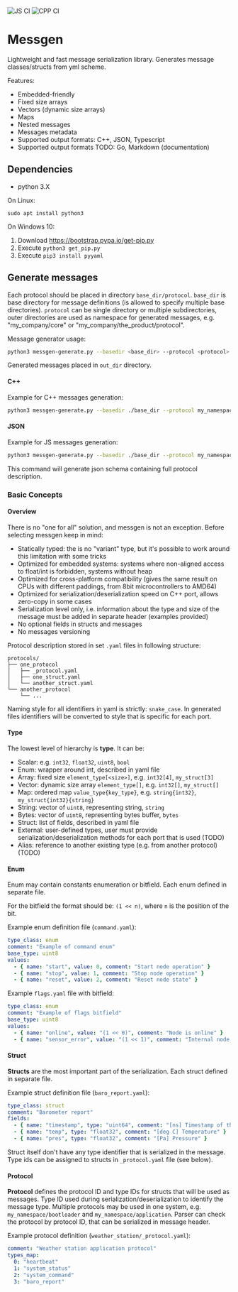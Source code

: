 ![JS CI](https://github.com/pavletto/messgen/actions/workflows/js.yml/badge.svg)
![CPP CI](https://github.com/pavletto/messgen/actions/workflows/cpp.yml/badge.svg)

# Messgen

Lightweight and fast message serialization library.
Generates message classes/structs from yml scheme.

Features:

- Embedded-friendly
- Fixed size arrays
- Vectors (dynamic size arrays)
- Maps
- Nested messages
- Messages metadata
- Supported output formats: C++, JSON, Typescript
- Supported output formats TODO: Go, Markdown (documentation)

## Dependencies

- python 3.X

On Linux:

```
sudo apt install python3
```

On Windows 10:

1. Download https://bootstrap.pypa.io/get-pip.py
2. Execute `python3 get_pip.py`
3. Execute `pip3 install pyyaml`

## Generate messages

Each protocol should be placed in directory `base_dir/protocol`.
`base_dir` is base directory for message definitions (is allowed to specify multiple base directories).
`protocol` can be single directory or multiple subdirectories, outer directories are used as namespace for generated messages, e.g. "my_company/core" or "my_company/the_product/protocol".

Message generator usage:
```bash
python3 messgen-generate.py --basedir <base_dir> --protocol <protocol> --lang <lang> --outdir <out_dir> [--options key1=value1,key2=value2,...]
```

Generated messages placed in `out_dir` directory.

#### C++

Example for C++ messages generation:

```bash
python3 messgen-generate.py --basedir ./base_dir --protocol my_namespace/my_protocol --lang cpp --outdir out/cpp --options cpp_standard=20
```

#### JSON

Example for JS messages generation:

```bash
python3 messgen-generate.py --basedir ./base_dir --protocol my_namespace/my_protocol --lang json --outdir out/json
```
This command will generate json schema containing full protocol description. 

### Basic Concepts

#### Overview

There is no "one for all" solution, and messgen is not an exception.
Before selecting messgen keep in mind:

- Statically typed: the is no "variant" type, but it's possible to work around this limitation with some tricks
- Optimized for embedded systems: systems where non-aligned access to float/int is forbidden, systems without heap
- Optimized for cross-platform compatibility (gives the same result on CPUs with different paddings, from 8bit microcontrollers to AMD64)
- Optimized for serialization/deserialization speed on C++ port, allows zero-copy in some cases
- Serialization level only, i.e. information about the type and size of the message must be added in separate header (examples provided)
- No optional fields in structs and messages
- No messages versioning

Protocol description stored in set `.yaml` files in following structure:

```
protocols/
├── one_protocol
│   ├── _protocol.yaml
│   ├── one_struct.yaml
│   └── another_struct.yaml
└── another_protocol
    └── ...
```

Naming style for all identifiers in yaml is strictly: `snake_case`.
In generated files identifiers will be converted to style that is specific for each port.

#### Type

The lowest level of hierarchy is **type**. It can be:

- Scalar: e.g. `int32`, `float32`, `uint8`, `bool`
- Enum: wrapper around int, described in yaml file
- Array: fixed size `element_type[<size>]`, e.g. `int32[4]`, `my_struct[3]`
- Vector: dynamic size array `element_type[]`, e.g. `int32[]`, `my_struct[]`
- Map: ordered map `value_type{key_type}`, e.g. `string{int32}`, `my_struct{int32}{string}`
- String: vector of `uint8`, representing string, `string`
- Bytes: vector of `uint8`, representing bytes buffer, `bytes`
- Struct: list of fields, described in yaml file
- External: user-defined types, user must provide serialization/deserialization methods for each port that is used (TODO)
- Alias: reference to another existing type (e.g. from another protocol) (TODO)

#### Enum

Enum may contain constants enumeration or bitfield.
Each enum defined in separate file.

For the bitfield the format should be: `(1 << n)`, where `n` is the position of the bit.

Example enum definition file (`command.yaml`):
```yaml
type_class: enum
comment: "Example of command enum"
base_type: uint8
values:
  - { name: "start", value: 0, comment: "Start node operation" }
  - { name: "stop", value: 1, comment: "Stop node operation" }
  - { name: "reset", value: 2, comment: "Reset node state" }
```

Example `flags.yaml` file with bitfield:
```yaml
type_class: enum
comment: "Example of flags bitfield"
base_type: uint8
values:
  - { name: "online", value: "(1 << 0)", comment: "Node is online" }
  - { name: "sensor_error", value: "(1 << 1)", comment: "Internal node error" }
```

#### Struct

**Structs** are the most important part of the serialization.
Each struct defined in separate file.

Example struct definition file (`baro_report.yaml`):
```yaml
type_class: struct
comment: "Barometer report"
fields:
  - { name: "timestamp", type: "uint64", comment: "[ns] Timestamp of the measurement" }
  - { name: "temp", type: "float32", comment: "[deg C] Temperature" }
  - { name: "pres", type: "float32", comment: "[Pa] Pressure" }
```

Struct itself don't have any type identifier that is serialized in the message.
Type ids can be assigned to structs in `_protocol.yaml` file (see below).

#### Protocol

**Protocol** defines the protocol ID and type IDs for structs that will be used as messages.
Type ID used during serialization/deserialization to identify the message type.
Multiple protocols may be used in one system, e.g. `my_namespace/bootloader` and `my_namespace/application`.
Parser can check the protocol by protocol ID, that can be serialized in message header.

Example protocol definition (`weather_station/_protocol.yaml`):

```yaml
comment: "Weather station application protocol"
types_map:
  0: "heartbeat"
  1: "system_status"
  2: "system_command"
  3: "baro_report"
```
